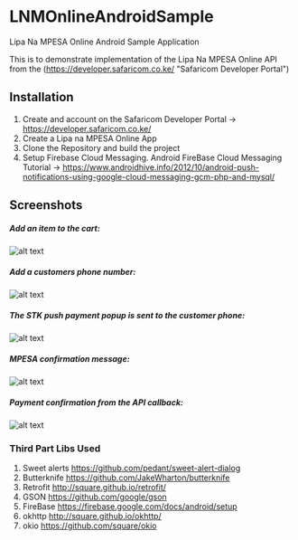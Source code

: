 # LNMOnlineAndroidSample
Lipa Na MPESA Online Android Sample Application

This is to demonstrate implementation of the Lipa Na MPESA Online API from the (https://developer.safaricom.co.ke/ "Safaricom Developer Portal")

##  Installation
1. Create and account on the Safaricom Developer Portal -> https://developer.safaricom.co.ke/
2. Create a Lipa na MPESA Online App
3. Clone the Repository and build the project
4. Setup Firebase Cloud Messaging. Android FireBase Cloud Messaging Tutorial -> https://www.androidhive.info/2012/10/android-push-notifications-using-google-cloud-messaging-gcm-php-and-mysql/

##  Screenshots

##### Add an item to the cart: 
![alt text](https://github.com/safaricom/LNMOnlineAndroidSample/blob/master/a.jpg "Screen A")

##### Add a customers phone number: 
![alt text](https://github.com/safaricom/LNMOnlineAndroidSample/blob/master/b.jpg "Screen B")

##### The STK push payment popup is sent to the customer phone: 
![alt text](https://github.com/safaricom/LNMOnlineAndroidSample/blob/master/c.jpg "Screen C")

##### MPESA confirmation message: 
![alt text](https://github.com/safaricom/LNMOnlineAndroidSample/blob/master/d.jpg "Screen D")

##### Payment confirmation from the API callback: 
![alt text](https://github.com/safaricom/LNMOnlineAndroidSample/blob/master/e.jpg "Screen E")

### Third Part Libs Used
1. Sweet alerts https://github.com/pedant/sweet-alert-dialog
2. Butterknife https://github.com/JakeWharton/butterknife
3. Retrofit http://square.github.io/retrofit/
4. GSON https://github.com/google/gson
5. FireBase https://firebase.google.com/docs/android/setup
6. okhttp http://square.github.io/okhttp/
7. okio https://github.com/square/okio

